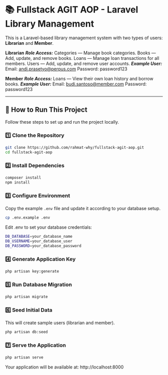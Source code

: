 # 📚 Fullstack AGIT AOP - Laravel Library Management

This is a Laravel-based library management system with two types of users: **Librarian** and **Member**.  

**Librarian**
***Role Access:***
Categories — Manage book categories.
Books — Add, update, and remove books.
Loans — Manage loan transactions for all members.
Users — Add, update, and remove user accounts.
***Example User:***
Email: andi.prasetyo@perpus.com
Password: password123

**Member**
***Role Access:***
Loans — View their own loan history and borrow books.
***Example User:***
Email: budi.santoso@member.com
Password: password123

---

## 🚀 How to Run This Project

Follow these steps to set up and run the project locally.

### 1️⃣ Clone the Repository
```bash
git clone https://github.com/rahmat-why/fullstack-agit-aop.git
cd fullstack-agit-aop
```

### 2️⃣ Install Dependencies
```bash
composer install
npm install
```

### 3️⃣ Configure Environment
Copy the example `.env` file and update it according to your database setup.
```bash
cp .env.example .env
```
Edit .env to set your database credentials:
```bash
DB_DATABASE=your_database_name
DB_USERNAME=your_database_user
DB_PASSWORD=your_database_password
```

### 4️⃣ Generate Application Key
```bash
php artisan key:generate
```

### 5️⃣ Run Database Migration
```bash
php artisan migrate
```

### 6️⃣ Seed Initial Data
This will create sample users (librarian and member).
```bash
php artisan db:seed
```

### 7️⃣ Serve the Application
```bash
php artisan serve
```
Your application will be available at:
http://localhost:8000
